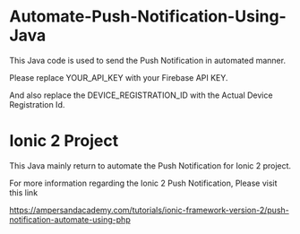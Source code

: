 # Automate-Push-Notification-Using-Java

This Java code is used to send the Push Notification in automated manner.

Please replace  YOUR_API_KEY with your Firebase API KEY.

And also replace the DEVICE_REGISTRATION_ID with the Actual Device Registration Id.

# Ionic 2 Project

This Java mainly return to automate the Push Notification for Ionic 2 project.

For more information regarding the Ionic 2 Push Notification, Please visit this link 

https://ampersandacademy.com/tutorials/ionic-framework-version-2/push-notification-automate-using-php

